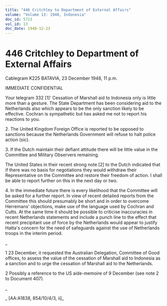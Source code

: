 ```yaml
---
title: "446 Critchley to Department of External Affairs"
volume: "Volume 13: 1948, Indonesia"
doc_id: 5713
vol_id: 13
doc_date: 1948-12-23
---
```


# 446 Critchley to Department of External Affairs

Cablegram K225 BATAVIA, 23 December 1948, 11 p.m.

IMMEDIATE CONFIDENTIAL

Your telegram 332 [1]' Cessation of Marshall aid to Indonesia only is little more than a gesture. The State Department has been considering aid to the Netherlands also which appears to be the only sanction likely to be effective. Cochran is sympathetic but has asked me not to report his reactions to you.

2\. The United Kingdom Foreign Office is reported to be opposed to sanctions because the Netherlands Government will refuse to halt police action (sic).

3\. If the Dutch maintain their defiant attitude there will be little value in the Committee and Military Observers remaining.

The United States in their recent strong note [2] to the Dutch indicated that if there was no basis for negotiations they would withdraw their Representative on the Committee and restore their freedom of action. I shall be able to report further on this in the next day or two.

4\. In the immediate future there is every likelihood that the Committee will be asked for a further report. In view of recent detailed reports from the Committee this should presumably be short and in order to overcome Herremans' objections, make use of the language used by Cochran and Cutts. At the same time it should be possible to criticise inaccuracies in recent Netherlands statements and include a punch line to the effect that recent precipitant use of force by the Netherlands would appear to justify Hatta's concern for the need of safeguards against the use of Netherlands troops in the interim period.

_

1 23 December, it requested the Australian Delegation, Committee of Good offices, to assess the value of the cessation of Marshall aid to Indonesia as a sanction and to urge the cessation of Marshall aid to the Netherlands.

2 Possibly a reference to the US aide-memoire of 9 December (see note 2 to Document 407).

_

_ [AA:A1838, 854/10/4/3, ii]_
